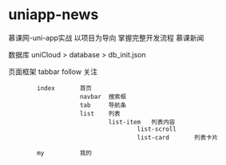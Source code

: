 # uniapp-news

慕课网-uni-app实战 以项目为导向 掌握完整开发流程
慕课新闻



数据库 
	uniCloud  >  database  >  db_init.json


页面框架
	tabbar
			follow		关注

			index		首页
						navbar	搜索框
						tab		导航条
						list	列表
								list-item	列表内容
										list-scroll
										list-card		列表卡片

			my			我的
			
			

